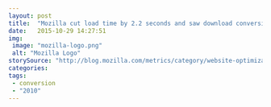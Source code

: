 ```yaml
---
layout: post
title:  "Mozilla cut load time by 2.2 seconds and saw download conversions increase by 15.4%"
date:   2015-10-29 14:27:51
img:
 image: "mozilla-logo.png"
 alt: "Mozilla Logo"
storySource: "http://blog.mozilla.com/metrics/category/website-optimization/"
categories:
tags: 
 - conversion
 - "2010"
---
```

